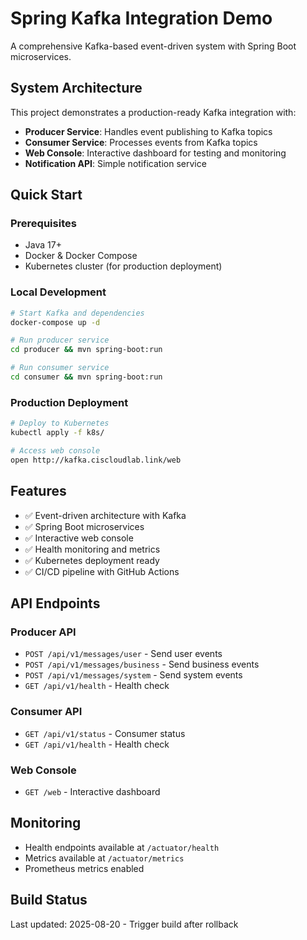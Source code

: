 # Spring Kafka Integration Demo

A comprehensive Kafka-based event-driven system with Spring Boot microservices.

## System Architecture

This project demonstrates a production-ready Kafka integration with:

- **Producer Service**: Handles event publishing to Kafka topics
- **Consumer Service**: Processes events from Kafka topics  
- **Web Console**: Interactive dashboard for testing and monitoring
- **Notification API**: Simple notification service

## Quick Start

### Prerequisites
- Java 17+
- Docker & Docker Compose
- Kubernetes cluster (for production deployment)

### Local Development
```bash
# Start Kafka and dependencies
docker-compose up -d

# Run producer service
cd producer && mvn spring-boot:run

# Run consumer service  
cd consumer && mvn spring-boot:run
```

### Production Deployment
```bash
# Deploy to Kubernetes
kubectl apply -f k8s/

# Access web console
open http://kafka.ciscloudlab.link/web
```

## Features

- ✅ Event-driven architecture with Kafka
- ✅ Spring Boot microservices
- ✅ Interactive web console
- ✅ Health monitoring and metrics
- ✅ Kubernetes deployment ready
- ✅ CI/CD pipeline with GitHub Actions

## API Endpoints

### Producer API
- `POST /api/v1/messages/user` - Send user events
- `POST /api/v1/messages/business` - Send business events
- `POST /api/v1/messages/system` - Send system events
- `GET /api/v1/health` - Health check

### Consumer API  
- `GET /api/v1/status` - Consumer status
- `GET /api/v1/health` - Health check

### Web Console
- `GET /web` - Interactive dashboard

## Monitoring

- Health endpoints available at `/actuator/health`
- Metrics available at `/actuator/metrics`
- Prometheus metrics enabled

## Build Status

Last updated: 2025-08-20 - Trigger build after rollback
